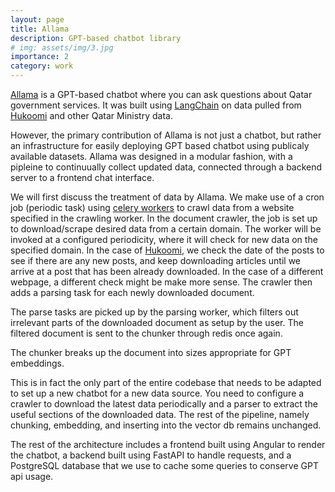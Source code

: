 ```yaml
---
layout: page
title: Allama
description: GPT-based chatbot library
# img: assets/img/3.jpg
importance: 2
category: work
---
```


[Allama](https://allama.ai/) is a GPT-based chatbot where you can ask questions about Qatar government services. It was built using [LangChain](https://www.langchain.com/) on data pulled from [Hukoomi](https://hukoomi.gov.qa/en/) and other Qatar Ministry data.

However, the primary contribution of Allama is not just a chatbot, but rather an infrastructure for easily deploying GPT based chatbot using publicaly available datasets. Allama was designed in a modular fashion, with a pipleine to continuually collect updated data, connected through a backend server to a frontend chat interface.

We will first discuss the treatment of data by Allama. We make use of a cron job (periodic task) using [celery workers](https://docs.celeryq.dev/en/stable/getting-started/introduction.html) to crawl data from a website specified in the crawling worker. In the document crawler, the job is set up to download/scrape desired data from a certain domain. The worker will be invoked at a configured periodicity, where it will check for new data on the specified domain. In the case of [Hukoomi](https://hukoomi.gov.qa/en/), we check the date of the posts to see if there are any new posts, and keep downloading articles until we arrive at a post that has been already downloaded. In the case of a different webpage, a different check might be make more sense. The crawler then adds a parsing task for each newly downloaded document.

The parse tasks are picked up by the parsing worker, which filters out irrelevant parts of the downloaded document as setup by the user. The filtered document is sent to the chunker through redis once again.

The chunker breaks up the document into sizes appropriate for GPT embeddings.

This is in fact the only part of the entire codebase that needs to be adapted to set up a new chatbot for a new data source. You need to configure a crawler to download the latest data periodically and a parser to extract the useful sections of the downloaded data. The rest of the pipeline, namely chunking, embedding, and inserting into the vector db remains unchanged.

The rest of the architecture includes a frontend built using Angular to render the chatbot, a backend built using FastAPI to handle requests, and a PostgreSQL database that we use to cache some queries to conserve GPT api usage.
